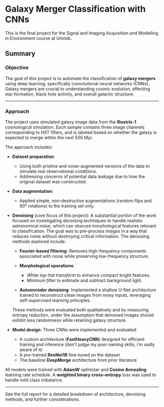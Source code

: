 # Galaxy Merger Classification with CNNs

This is the final project for the Signal and Imaging Acquisition and Modelling in Environment course at Unimib.

## Summary

### Objective

The goal of this project is to automate the classification of **galaxy mergers** using deep learning, specifically convolutional neural networks (CNNs).
Galaxy mergers are crucial to understanding cosmic evolution, affecting star formation, black hole activity, and overall galactic structure.

---

### Approach

The project uses simulated galaxy image data from the **Illustris-1** cosmological simulation. Each sample contains three image channels corresponding to HST filters, and is labeled based on whether the galaxy is expected to merge within the next 500 Myr.

The approach includes:

* **Dataset preparation**:

  * Using both pristine and noise-augmented versions of the data to simulate real observational conditions.
  * Addressing concerns of potential data leakage due to how the original dataset was constructed.

* **Data augmentation**:

  * Applied simple, non-destructive augmentations (random flips and 90° rotations) to the training set only.

* **Denoising** (core focus of this project):
  A substantial portion of the work focused on investigating denoising techniques to handle realistic astronomical noise, which can obscure morphological features relevant to classification. The goal was to pre-process images in a way that reduces noise without destroying critical information. The denoising methods explored include:

  * **Fourier-based filtering**: Removes high-frequency components associated with noise while preserving low-frequency structure.
  * **Morphological operations**:

    * *White top-hat transform* to enhance compact bright features.
    * *Minimum filter* to estimate and subtract background light.
  * **Autoencoder denoising**: Implemented a shallow U-Net architecture trained to reconstruct clean images from noisy inputs, leveraging self-supervised learning principles.

  These methods were evaluated both qualitatively and by measuring entropy reduction, under the assumption that denoised images should exhibit less randomness while retaining galaxy structure.

* **Model design**:
  Three CNNs were implemented and evaluated:

  * A custom architecture (**FastHeavyCNN**) designed for efficient training and inference (don't judge my poor naming skills, i'm sadly aware of it)
  * A pre-trained **ResNet18** fine-tuned on the dataset
  * The baseline **DeepMerge** architecture from prior literature

All models were trained with **AdamW** optimizer and **Cosine Annealing** learning rate schedule. A **weighted binary cross-entropy** loss was used to handle mild class imbalance.

---

See the full report for a detailed breakdown of architecture, denoising methods, and further considerations.
